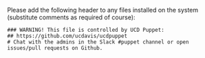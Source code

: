 Please add the following header to any files installed on the system (substitute comments as required of course):

```shell
### WARNING! This file is controlled by UCD Puppet:
## https://github.com/ucdavis/ucdpuppet
# Chat with the admins in the Slack #puppet channel or open issues/pull requests on Github.
```